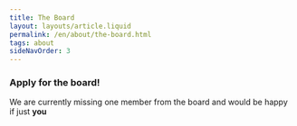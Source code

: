 ```yaml
---
title: The Board
layout: layouts/article.liquid
permalink: /en/about/the-board.html
tags: about
sideNavOrder: 3
---
```


### Apply for the board!

We are currently missing one member from the board and would be happy if just **you**
